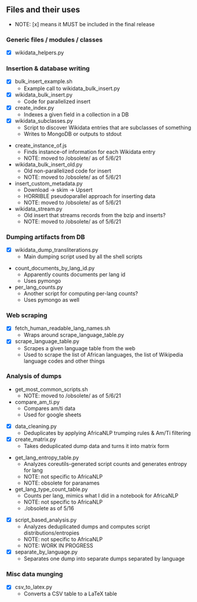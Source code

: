 ## Files and their uses

- NOTE: [x] means it MUST be included in the final release

### Generic files / modules / classes
- [x] wikidata_helpers.py

### Insertion & database writing
- [x] bulk_insert_example.sh
    - Example call to wikidata_bulk_insert.py
- [x] wikidata_bulk_insert.py
    - Code for parallelized insert
- [x] create_index.py
    - Indexes a given field in a collection in a DB
- [x] wikidata_subclasses.py
    - Script to discover Wikidata entries that are subclasses of something
    - Writes to MongoDB or outputs to stdout
- create_instance_of.js
    - Finds instance-of information for each Wikidata entry
    - NOTE: moved to /obsolete/ as of 5/6/21
- wikidata_bulk_insert_old.py
    - Old non-parallelized code for insert
    - NOTE: moved to /obsolete/ as of 5/6/21
- insert_custom_metadata.py
    - Download -> skim -> Upsert
    - HORRIBLE pseudoparallel approach for inserting data
    - NOTE: moved to /obsolete/ as of 5/6/21
- wikidata_stream.py
    - Old insert that streams records from the bzip and inserts?
    - NOTE: moved to /obsolete/ as of 5/6/21

### Dumping artifacts from DB
- [x] wikidata_dump_transliterations.py
    - Main dumping script used by all the shell scripts
- count_documents_by_lang_id.py
    - Apparently counts documents per lang id
    - Uses pymongo
- per_lang_counts.py
    - Another script for computing per-lang counts?
    - Uses pymongo as well

### Web scraping
- [x] fetch_human_readable_lang_names.sh
    - Wraps around scrape_language_table.py
- [x] scrape_language_table.py
    - Scrapes a given language table from the web
    - Used to scrape the list of African languages, the list of Wikipedia language codes and other things

### Analysis of dumps
- get_most_common_scripts.sh
    - NOTE: moved to /obsolete/ as of 5/6/21
- compare_am_ti.py
    - Compares am/ti data
    - Used for google sheets
- [x] data_cleaning.py
    - Deduplicates by applying AfricaNLP trumping rules & Am/Ti filtering
- [x] create_matrix.py
    - Takes deduplicated dump data and turns it into matrix form
- get_lang_entropy_table.py
    - Analyzes coreutils-generated script counts and generates entropy for lang
    - NOTE: not specific to AfricaNLP
    - NOTE: obsolete for paranames
- get_lang_type_count_table.py
    - Counts per lang, mimics what I did in a notebook for AfricaNLP
    - NOTE: not specific to AfricaNLP
    - ./obsolete as of 5/16
- [x] script_based_analysis.py
    - Analyzes deduplicated dumps and computes script distributions/entropies
    - NOTE: not specific to AfricaNLP
    - NOTE: WORK IN PROGRESS
- [x] separate_by_language.py
    - Separates one dump into separate dumps separated by language

### Misc data munging
- [x] csv_to_latex.py
    - Converts a CSV table to a LaTeX table
